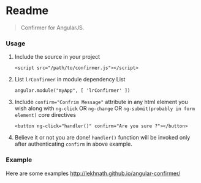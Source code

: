 # Readme

> Confirmer for AngularJS.

### Usage
1. Include the source in your project

    `<script src="/path/to/confirmer.js"></script>`

2. List `lrConfirmer` in module dependency List

    `angular.module("myApp", [ 'lrConfirmer' ])`

3. Include `confirm="Confrim Message"` attribute in any html element you wish along with `ng-click` OR `ng-change` OR `ng-submit(probably in form element)` core directives

    `<button ng-click="handler()" confirm="Are you sure ?"></button>`

4. Believe it or not you are done! `handler()` function will be invoked only after authenticating `confirm` in above example.

### Example

Here are some examples http://lekhnath.github.io/angular-confirmer/
